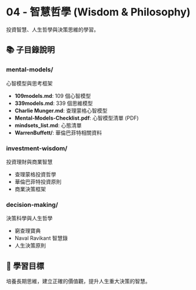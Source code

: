 # 04 - 智慧哲學 (Wisdom & Philosophy)

投資智慧、人生哲學與決策思維的學習。

## 📚 子目錄說明

### mental-models/

心智模型與思考框架

- **109models.md**: 109 個心智模型
- **339models.md**: 339 個思維模型
- **Charlie Munger.md**: 查理蒙格心智模型
- **Mental-Models-Checklist.pdf**: 心智模型清單 (PDF)
- **mindsets_list.md**: 心態清單
- **WarrenBuffett/**: 華倫巴菲特相關資料

### investment-wisdom/

投資理財與商業智慧

- 查理蒙格投資哲學
- 華倫巴菲特投資原則
- 商業決策框架

### decision-making/

決策科學與人生哲學

- 窮查理寶典
- Naval Ravikant 智慧錄
- 人生決策原則

## 🎯 學習目標

培養長期思維，建立正確的價值觀，提升人生重大決策的智慧。
